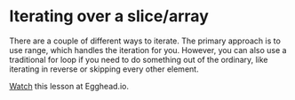 # Iterating over a slice/array
There are a couple of different ways to iterate. The primary approach is to use range, which handles the iteration for you. However, you can also use a traditional for loop if you need to do something out of the ordinary, like iterating in reverse or skipping every other element.

[Watch](https://egghead.io/lessons/go-filter-an-array-in-go) this lesson at Egghead.io.